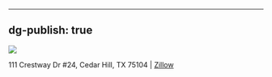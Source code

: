 
---
dg-publish: true
---

![](https://photos.zillowstatic.com/fp/79647d73c9e71e84b4a1b5b36ab6c6e3-cc_ft_1536.webp)

111 Crestway Dr #24, Cedar Hill, TX 75104 | [Zillow](https://www.zillow.com/homedetails/111-Crestway-Dr-24-Cedar-Hill-TX-75104/69677658_zpid/)